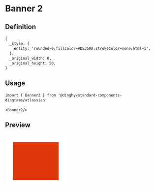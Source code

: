# Banner 2

## Definition

```
{
  _style: { 
    entity: 'rounded=0;fillColor=#DE350A;strokeColor=none;html=1',
  },
  _original_width: 0,
  _original_height: 50,
}
```

## Usage

```
import { Banner2 } from '@dinghy/standard-components-diagrams/atlassian'

<Banner2/>
```

## Preview

<img src="./banner-2.png" width="200"/>
